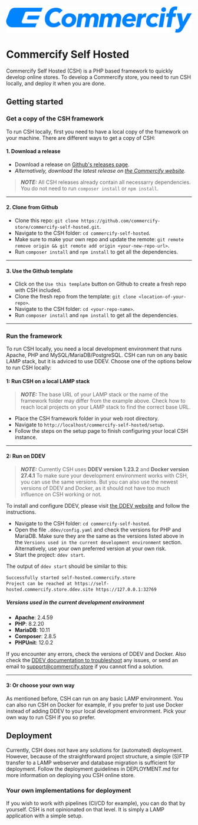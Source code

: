 ![Commercify Self Hosted](misc/readme-assets/combination-primary-on_transparent.svg)

# Commercify Self Hosted

Commercify Self Hosted (CSH) is a PHP based framework to quickly develop online stores. To develop a Commercify store, you need to run CSH locally, and deploy it when you are done.

## Getting started

### Get a copy of the CSH framework

To run CSH locally, first you need to have a local copy of the framework on your machine. There are different ways to get a copy of CSH:

#### 1. Download a release

- Download a release on [Github's releases page](https://github.com/commercify-store/commercify-self-hosted/releases).
- *Alternatively, download the latest release on [the Commercify website](https://self-hosted.commercify.com/download).*

> **_NOTE:_**  All CSH releases already contain all necessarry dependencies. You do not need to run `composer install` or `npm install`.

---

#### 2. Clone from Github

- Clone this repo: `git clone https://github.com/commercify-store/commercify-self-hosted.git`.
- Navigate to the CSH folder: `cd commercify-self-hosted`.
- Make sure to make your own repo and update the remote: `git remote remove origin && git remote add origin <your-new-repo-url>`.
- Run `composer install` and `npm install` to get all the dependencies.

---

#### 3. Use the Github template

- Click on the `Use this template` button on Github to create a fresh repo with CSH included.
- Clone the fresh repo from the template: `git clone <location-of-your-repo>`.
- Navigate to the CSH folder: `cd <your-repo-name>`.
- Run `composer install` and `npm install` to get all the dependencies.

---

### Run the framework

To run CSH locally, you need a local development environment that runs Apache, PHP and MySQL/MariaDB/PostgreSQL. CSH can run on any basic LAMP stack, but it is adviced to use DDEV. Choose one of the options below to run CSH locally:

#### 1: Run CSH on a local LAMP stack

> **_NOTE:_**  The base URL of your LAMP stack or the name of the framework folder may differ from the example above. Check how to reach local projects on your LAMP stack to find the correct base URL.

- Place the CSH framework folder in your web root directory.
- Navigate to `http://localhost/commercify-self-hosted/setup`.
- Follow the steps on the setup page to finish configuring your local CSH instance.

---

#### 2: Run on DDEV

> **_NOTE:_**  Currently CSH uses **DDEV version 1.23.2** and **Docker version 27.4.1** To make sure your development environment works with CSH, you can use the same versions. But you can also use the newest versions of DDEV and Docker, as it should not have too much influence on CSH working or not.

To install and configure DDEV, please visit [the DDEV website](https://ddev.com/) and follow the instructions.

- Navigate to the CSH folder: `cd commercify-self-hosted`.
- Open the file `.ddev/config.yaml` and check the versions for PHP and MariaDB. Make sure they are the same as the versions listed above in the `Versions used in the current development environment` section. Alternatively, use your own preferred version at your own risk.
- Start the project: `ddev start`.

The output of `ddev start` should be similar to this:

```
Successfully started self-hosted.commercify.store 
Project can be reached at https://self-hosted.commercify.store.ddev.site https://127.0.0.1:32769
```

##### Versions used in the current development environment

- **Apache**: 2.4.59
- **PHP**: 8.2.20
- **MariaDB**: 10.11
- **Composer**: 2.8.5
- **PHPUnit**: 12.0.2

If you encounter any errors, check the versions of DDEV and Docker. Also check the [DDEV documentation to troubleshoot](https://ddev.readthedocs.io/en/stable/users/usage/troubleshooting/) any issues, or send an email to support@commercify.store if you cannot find a solution.

---

#### 3: Or choose your own way

As mentioned before, CSH can run on any basic LAMP environment. You can also run CSH on Docker for example, if you prefer to just use Docker instead of adding DDEV to your local development environment. Pick your own way to run CSH if you so prefer.

## Deployment

Currently, CSH does not have any solutions for (automated) deployment. However, because of the straightforward project structure, a simple (S)FTP transfer to a LAMP webserver and database migration is sufficient for deployment. Follow the deployment guidelines in DEPLOYMENT.md for more information on deploying you CSH online store.

### Your own implementations for deployment

If you wish to work with pipelines (CI/CD for example), you can do that by yourself. CSH is not opinionated on that level. It is simply a LAMP application with a simple setup.